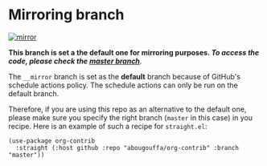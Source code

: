 # Mirroring branch

[![mirror](https://github.com/abougouffa/org-contrib/actions/workflows/mirror.yaml/badge.svg)](https://github.com/abougouffa/org-contrib/actions/workflows/mirror.yaml)

**This branch is set a the default one for mirroring purposes. *To access the code, please check the [master branch](../../tree/master)***.

The `__mirror` branch is set as the **default** branch because of GitHub's schedule actions policy. The schedule actions can only be run on the default branch.

Therefore, if you are using this repo as an alternative to the default one, please make sure you specify the right branch (`master` in this case) in you recipe. Here is an example of such a recipe for `straight.el`:

```elisp
(use-package org-contrib
  :straight (:host github :repo "abougouffa/org-contrib" :branch "master"))
```
